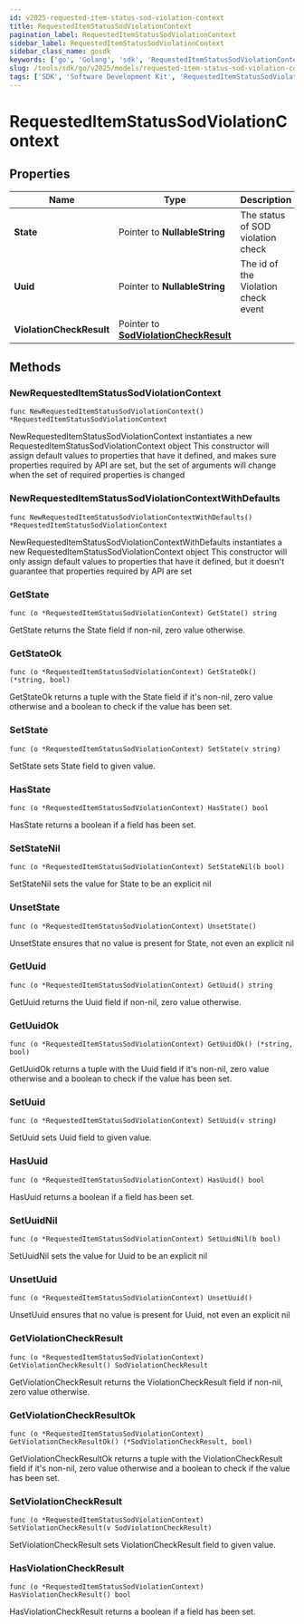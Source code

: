 ```yaml
---
id: v2025-requested-item-status-sod-violation-context
title: RequestedItemStatusSodViolationContext
pagination_label: RequestedItemStatusSodViolationContext
sidebar_label: RequestedItemStatusSodViolationContext
sidebar_class_name: gosdk
keywords: ['go', 'Golang', 'sdk', 'RequestedItemStatusSodViolationContext', 'V2025RequestedItemStatusSodViolationContext'] 
slug: /tools/sdk/go/v2025/models/requested-item-status-sod-violation-context
tags: ['SDK', 'Software Development Kit', 'RequestedItemStatusSodViolationContext', 'V2025RequestedItemStatusSodViolationContext']
---
```


# RequestedItemStatusSodViolationContext

## Properties

Name | Type | Description | Notes
------------ | ------------- | ------------- | -------------
**State** | Pointer to **NullableString** | The status of SOD violation check | [optional] 
**Uuid** | Pointer to **NullableString** | The id of the Violation check event | [optional] 
**ViolationCheckResult** | Pointer to [**SodViolationCheckResult**](sod-violation-check-result) |  | [optional] 

## Methods

### NewRequestedItemStatusSodViolationContext

`func NewRequestedItemStatusSodViolationContext() *RequestedItemStatusSodViolationContext`

NewRequestedItemStatusSodViolationContext instantiates a new RequestedItemStatusSodViolationContext object
This constructor will assign default values to properties that have it defined,
and makes sure properties required by API are set, but the set of arguments
will change when the set of required properties is changed

### NewRequestedItemStatusSodViolationContextWithDefaults

`func NewRequestedItemStatusSodViolationContextWithDefaults() *RequestedItemStatusSodViolationContext`

NewRequestedItemStatusSodViolationContextWithDefaults instantiates a new RequestedItemStatusSodViolationContext object
This constructor will only assign default values to properties that have it defined,
but it doesn't guarantee that properties required by API are set

### GetState

`func (o *RequestedItemStatusSodViolationContext) GetState() string`

GetState returns the State field if non-nil, zero value otherwise.

### GetStateOk

`func (o *RequestedItemStatusSodViolationContext) GetStateOk() (*string, bool)`

GetStateOk returns a tuple with the State field if it's non-nil, zero value otherwise
and a boolean to check if the value has been set.

### SetState

`func (o *RequestedItemStatusSodViolationContext) SetState(v string)`

SetState sets State field to given value.

### HasState

`func (o *RequestedItemStatusSodViolationContext) HasState() bool`

HasState returns a boolean if a field has been set.

### SetStateNil

`func (o *RequestedItemStatusSodViolationContext) SetStateNil(b bool)`

 SetStateNil sets the value for State to be an explicit nil

### UnsetState
`func (o *RequestedItemStatusSodViolationContext) UnsetState()`

UnsetState ensures that no value is present for State, not even an explicit nil
### GetUuid

`func (o *RequestedItemStatusSodViolationContext) GetUuid() string`

GetUuid returns the Uuid field if non-nil, zero value otherwise.

### GetUuidOk

`func (o *RequestedItemStatusSodViolationContext) GetUuidOk() (*string, bool)`

GetUuidOk returns a tuple with the Uuid field if it's non-nil, zero value otherwise
and a boolean to check if the value has been set.

### SetUuid

`func (o *RequestedItemStatusSodViolationContext) SetUuid(v string)`

SetUuid sets Uuid field to given value.

### HasUuid

`func (o *RequestedItemStatusSodViolationContext) HasUuid() bool`

HasUuid returns a boolean if a field has been set.

### SetUuidNil

`func (o *RequestedItemStatusSodViolationContext) SetUuidNil(b bool)`

 SetUuidNil sets the value for Uuid to be an explicit nil

### UnsetUuid
`func (o *RequestedItemStatusSodViolationContext) UnsetUuid()`

UnsetUuid ensures that no value is present for Uuid, not even an explicit nil
### GetViolationCheckResult

`func (o *RequestedItemStatusSodViolationContext) GetViolationCheckResult() SodViolationCheckResult`

GetViolationCheckResult returns the ViolationCheckResult field if non-nil, zero value otherwise.

### GetViolationCheckResultOk

`func (o *RequestedItemStatusSodViolationContext) GetViolationCheckResultOk() (*SodViolationCheckResult, bool)`

GetViolationCheckResultOk returns a tuple with the ViolationCheckResult field if it's non-nil, zero value otherwise
and a boolean to check if the value has been set.

### SetViolationCheckResult

`func (o *RequestedItemStatusSodViolationContext) SetViolationCheckResult(v SodViolationCheckResult)`

SetViolationCheckResult sets ViolationCheckResult field to given value.

### HasViolationCheckResult

`func (o *RequestedItemStatusSodViolationContext) HasViolationCheckResult() bool`

HasViolationCheckResult returns a boolean if a field has been set.


